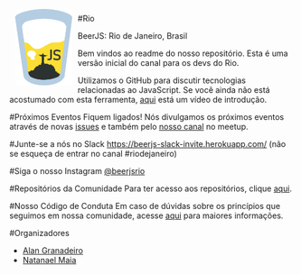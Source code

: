 
<img src="https://github.com/beerjs/rio/blob/master/images/beerjs.png?raw=true" align="left" hspace="10" vspace="6" width="20%">
<p>

#Rio <p>
BeerJS: Rio de Janeiro, Brasil <p>

Bem vindos ao readme do nosso repositório. Esta é uma versão inicial do canal para os devs do Rio.<p>

Utilizamos o GitHub para discutir tecnologias relacionadas ao JavaScript. Se você ainda não está acostumado com esta ferramenta, <a href="https://www.youtube.com/watch?v=KlrJVSJRUN4">aqui</a> está um vídeo de introdução.
<br>

#Próximos Eventos
Fiquem ligados! Nós divulgamos os próximos eventos através de novas <a href="https://github.com/beerjs/rio/issues">issues</a> e também pelo <a href="https://www.meetup.com/pt-BR/BeerJS-Rio/">nosso canal</a> no meetup.
<br>

#Junte-se a nós no Slack
https://beerjs-slack-invite.herokuapp.com/ (não se esqueça de entrar no canal #riodejaneiro)
<br>

#Siga o nosso Instagram 
<a href="https://instagram.com/beerjsrio">@beerjsrio</a>
<br>

#Repositórios da Comunidade
Para ter acesso aos repositórios, clique <a href="https://github.com/beerjs/rio/blob/master/repositorios.md">aqui</a>.
<br>

#Nosso Código de Conduta
Em caso de dúvidas sobre os princípios que seguimos em nossa comunidade, acesse <a href="https://github.com/stumpsyn/policies">aqui</a> para maiores informações.
<br>

#Organizadores
<ul>
  <li><a href="https://github.com/agranadeiro">Alan Granadeiro</a></li>
  <li><a href="https://github.com/nmaia">Natanael Maia</a></li>
</ul>

